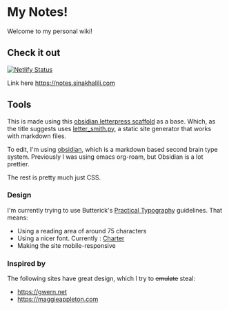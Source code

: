 # My Notes! 

Welcome to my personal wiki!

## Check it out
[![Netlify Status](https://api.netlify.com/api/v1/badges/0928febf-1302-4002-b548-306e74b39e9b/deploy-status)](https://app.netlify.com/sites/affectionate-khorana-e39ca4/deploys)

Link here https://notes.sinakhalili.com

## Tools

This is made using this [obsidian letterpress scaffold](https://github.com/kmcgillivray/obsidian-lettersmith) as a base. Which, as the title suggests uses [letter_smith.py](https://github.com/gordonbrander/lettersmith_py), a static site generator that works with markdown files. 

To edit, I'm using [obsidian](https://obsidian.md/), which is a markdown based second brain type system. Previously I was using emacs org-roam, but Obsidian is a lot prettier.

The rest is pretty much just CSS.

### Design
I'm currently trying to use Butterick's [Practical Typography](https://practicaltypography.com/) guidelines. That means: 

- Using a reading area of around 75 characters
- Using a nicer font. Currently : [Charter](https://practicaltypography.com/charter.html)
- Making the site mobile-responsive

### Inspired by

The following sites have great design, which I try to ~~emulate~~ steal: 

- https://gwern.net
- https://maggieappleton.com
